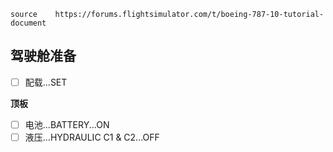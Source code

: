 ```
source    https://forums.flightsimulator.com/t/boeing-787-10-tutorial-document
```

## 驾驶舱准备

- [ ] 配载...SET

**顶板**

- [ ] 电池...BATTERY...ON
- [ ] 液压...HYDRAULIC C1 & C2...OFF
